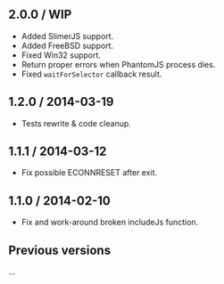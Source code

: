 2.0.0 / WIP
------------------

- Added SlimerJS support.
- Added FreeBSD support.
- Fixed Win32 support.
- Return proper errors when PhantomJS process dies.
- Fixed `waitForSelector` callback result.


1.2.0 / 2014-03-19
------------------

- Tests rewrite & code cleanup.


1.1.1 / 2014-03-12
------------------

- Fix possible ECONNRESET after exit.


1.1.0 / 2014-02-10
------------------

- Fix and work-around broken includeJs function.


Previous versions
-----------------

...
